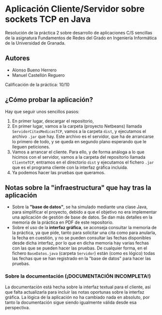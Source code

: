 # Aplicación Cliente/Servidor sobre sockets TCP en Java
Resolución de la práctica 2 sobre desarrollo de aplicaciones C/S sencillas de la asignatura Fundamentos de Redes del Grado en Ingeniería Informática de la Universidad de Granada. 

## Autores

* Alonso Bueno Herrero
* Manuel Castellón Reguero

Calificación de la práctica: 10/10

## ¿Cómo probar la aplicación? 
Hay que seguir unos sencillos pasos:
1. En primer lugar, descargar el repositorio,
2. En primer lugar, vamos a la carpeta (proyecto Netbeans) llamada `ServidorCitasMedicasTCP`, vamos a la carpeta `dist`, y ejecutamos el archivo `.jar` que hay. Este archivo es el servidor, que ha de arrancarse lo primero de todo, y se queda en segundo plano esperando que le lleguen peticiones.
3. Vamos a arrancar el cliente. Para ello, y de forma análoga a lo que hicimos con el servidor, vamos a la carpeta del repositorio llamada `ClienteTCP`, entramos en el directorio `dist` y ejecutamos el fichero `.jar` que es el programa cliente con la interfaz gráfica incluida. 
4. Ya podemos hacer las pruebas que queramos. 

## Notas sobre la "infraestructura" que hay tras la aplicación

* Sobre la **"base de datos"**, se ha simulado mediante una clase Java, para simplificar el proyecto, debido a que el objetivo no era implementar una aplicación de gestión de base de datos. Se dan más detalles en la memoria de la práctica en PDF de este repositorio.
* Sobre el uso de la **interfaz gráfica**, se aconseja consultar la memoria de la práctica, ya que pide, tanto para solicitar una cita como para anularla, la fecha en cuestión, y no se pueden consultar las fechas disponibles desde dicha interfaz, por lo que en dicha memoria hay varias fechas con las que se pueden hacer las pruebas. De cualquier forma, en el fichero `BaseDatos.java` (carpeta `Servidor`) están (como es lógico) todas las fechas que se han registrado en la "base de datos" para hacer las pruebas. 

### Sobre la documentación (¡DOCUMENTACIÓN INCOMPLETA!)
La documentación está hecha sobre la interfaz textual para el cliente, así que falta actualizarla para incluir las notas oportunas sobre la interfaz gráfica. La lógica de la aplicación no ha cambiado nada en absoluto, por tanto la documentación sigue siendo igualmente válida desde esa perspectiva. 
